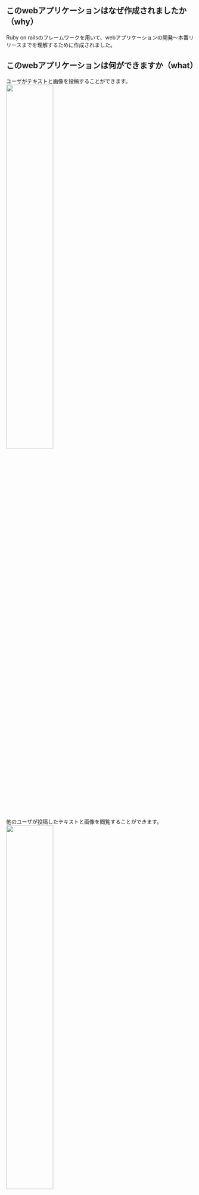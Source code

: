 ## このwebアプリケーションはなぜ作成されましたか（why）

Ruby on railsのフレームワークを用いて、webアプリケーションの開発〜本番リリースまでを理解するために作成されました。


## このwebアプリケーションは何ができますか（what）

ユーザがテキストと画像を投稿することができます。<br>
<img src="https://github.com/tadanori-124/tabimemo/assets/143887373/efe7b5af-25ef-427e-8d72-f0ddef85a168" width="50%">

他のユーザが投稿したテキストと画像を閲覧することができます。<br>
<img src="https://github.com/tadanori-124/tabimemo/assets/143887373/3098142d-e3bd-4b94-b225-a5c928437158" width="50%">

## 開発の流れ
1.ローカル環境の構築(AWS Cloud9の利用、VScodeとの連携)<br>
2.Railsの導入、必要なgemのインストール<br>
3.Gitの導入、Cloud9とのSSH連携、ローカルリポジトリからリモートリポジトリへのpush<br>
4.Route53によるドメイン取得

## 使用した技術スタック、サービス

OS: MacOS Monterey バージョン12.5<br>
プログラミング言語: Ruby, Javascript<br>
フレームワーク: Ruby on rails(7.0.7.2)<br>
利用サービス: AWS(Cloud9, EC2), SQLite, VScode, Git, Github, Adobe(photoshop, express), Figma 
